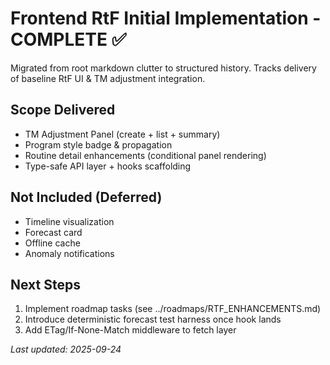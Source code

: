# Frontend RtF Initial Implementation - COMPLETE ✅

Migrated from root markdown clutter to structured history. Tracks delivery of baseline RtF UI & TM adjustment integration.

## Scope Delivered
- TM Adjustment Panel (create + list + summary)
- Program style badge & propagation
- Routine detail enhancements (conditional panel rendering)
- Type-safe API layer + hooks scaffolding

## Not Included (Deferred)
- Timeline visualization
- Forecast card
- Offline cache
- Anomaly notifications

## Next Steps
1. Implement roadmap tasks (see ../roadmaps/RTF_ENHANCEMENTS.md)
2. Introduce deterministic forecast test harness once hook lands
3. Add ETag/If-None-Match middleware to fetch layer

_Last updated: 2025-09-24_
